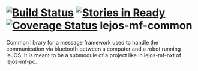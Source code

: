 [![Build Status](https://travis-ci.org/orwell-int/lejos-mf-common.svg?branch=master)](https://travis-ci.org/orwell-int/lejos-mf-common) [![Stories in Ready](https://badge.waffle.io/orwell-int/lejos-mf-common.png?label=ready&title=Ready)](https://waffle.io/orwell-int/lejos-mf-common) [![Coverage Status](https://img.shields.io/coveralls/orwell-int/lejos-mf-common.svg)](https://coveralls.io/r/orwell-int/lejos-mf-common)
lejos-mf-common
===============

Common library for a message framework used to handle the communication via bluetooth between a computer and a robot running leJOS.
It is meant to be a submodule of a project like in lejos-mf-nxt of lejos-mf-pc.
